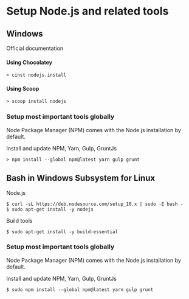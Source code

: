 # Setup Node.js and related tools

## Windows
Official documentation


#### Using Chocolatey
```
> cinst nodejs.install
```

#### Using Scoop
```
> scoop install nodejs
```

### Setup most important tools globally
Node Package Manager (NPM) comes with the Node.js installation by default.

Install and update NPM, Yarn, Gulp, GruntJs
```
> npm install --global npm@latest yarn gulp grunt
```

## Bash in Windows Subsystem for Linux
Node.js
```
$ curl -sL https://deb.nodesource.com/setup_10.x | sudo -E bash -
$ sudo apt-get install -y nodejs
```

Build tools
```
$ sudo apt-get install -y build-essential
```

### Setup most important tools globally
Node Package Manager (NPM) comes with the Node.js installation by default.

Install and update NPM, Yarn, Gulp, GruntJs
```
$ sudo npm install --global npm@latest yarn gulp grunt
```